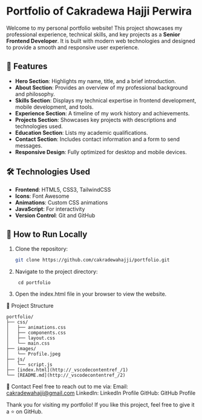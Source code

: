 # Portfolio of Cakradewa Hajji Perwira

Welcome to my personal portfolio website! This project showcases my professional experience, technical skills, and key projects as a **Senior Frontend Developer**. It is built with modern web technologies and designed to provide a smooth and responsive user experience.

## 🌟 Features

- **Hero Section**: Highlights my name, title, and a brief introduction.
- **About Section**: Provides an overview of my professional background and philosophy.
- **Skills Section**: Displays my technical expertise in frontend development, mobile development, and tools.
- **Experience Section**: A timeline of my work history and achievements.
- **Projects Section**: Showcases key projects with descriptions and technologies used.
- **Education Section**: Lists my academic qualifications.
- **Contact Section**: Includes contact information and a form to send messages.
- **Responsive Design**: Fully optimized for desktop and mobile devices.

## 🛠️ Technologies Used

- **Frontend**: HTML5, CSS3, TailwindCSS
- **Icons**: Font Awesome
- **Animations**: Custom CSS animations
- **JavaScript**: For interactivity
- **Version Control**: Git and GitHub

## 🚀 How to Run Locally

1. Clone the repository:

   ```bash
   git clone https://github.com/cakradewahajji/portfolio.git

2. Navigate to the project directory:
   ```
    cd portfolio
   ```
3. Open the index.html file in your browser to view the website.

📂 Project Structure
```
portfolio/
├── css/
│   ├── animations.css
│   ├── components.css
│   ├── layout.css
│   └── main.css
├── images/
│   └── Profile.jpeg
├── js/
│   └── script.js
├── [index.html](http://_vscodecontentref_/1)
└── [README.md](http://_vscodecontentref_/2)
```

📧 Contact
Feel free to reach out to me via:
Email: cakradewahajji@gmail.com
LinkedIn: LinkedIn Profile
GitHub: GitHub Profile

Thank you for visiting my portfolio! If you like this project, feel free to give it a ⭐ on GitHub.